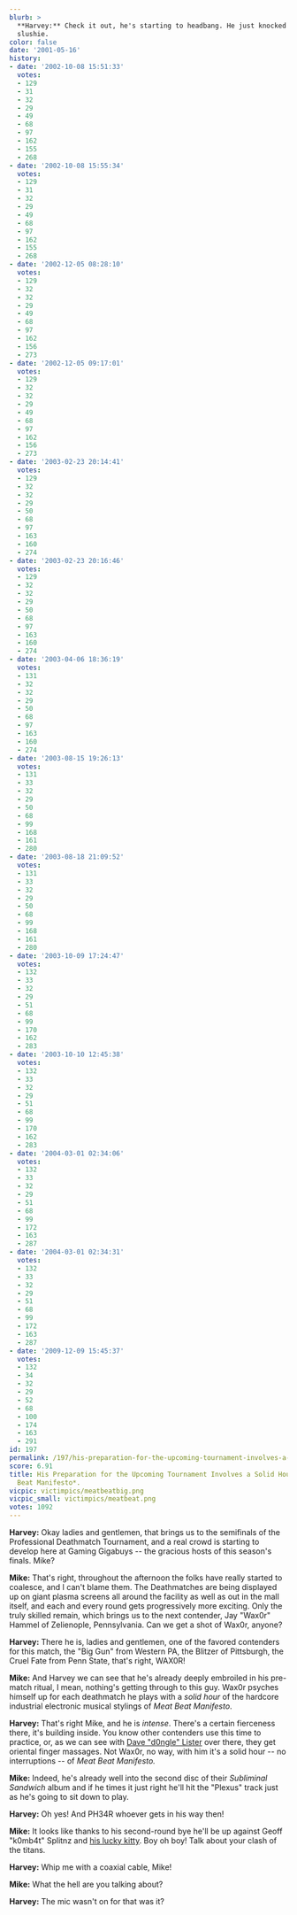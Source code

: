 ```yaml
---
blurb: >
  **Harvey:** Check it out, he's starting to headbang. He just knocked over that girls'
  slushie.
color: false
date: '2001-05-16'
history:
- date: '2002-10-08 15:51:33'
  votes:
  - 129
  - 31
  - 32
  - 29
  - 49
  - 68
  - 97
  - 162
  - 155
  - 268
- date: '2002-10-08 15:55:34'
  votes:
  - 129
  - 31
  - 32
  - 29
  - 49
  - 68
  - 97
  - 162
  - 155
  - 268
- date: '2002-12-05 08:28:10'
  votes:
  - 129
  - 32
  - 32
  - 29
  - 49
  - 68
  - 97
  - 162
  - 156
  - 273
- date: '2002-12-05 09:17:01'
  votes:
  - 129
  - 32
  - 32
  - 29
  - 49
  - 68
  - 97
  - 162
  - 156
  - 273
- date: '2003-02-23 20:14:41'
  votes:
  - 129
  - 32
  - 32
  - 29
  - 50
  - 68
  - 97
  - 163
  - 160
  - 274
- date: '2003-02-23 20:16:46'
  votes:
  - 129
  - 32
  - 32
  - 29
  - 50
  - 68
  - 97
  - 163
  - 160
  - 274
- date: '2003-04-06 18:36:19'
  votes:
  - 131
  - 32
  - 32
  - 29
  - 50
  - 68
  - 97
  - 163
  - 160
  - 274
- date: '2003-08-15 19:26:13'
  votes:
  - 131
  - 33
  - 32
  - 29
  - 50
  - 68
  - 99
  - 168
  - 161
  - 280
- date: '2003-08-18 21:09:52'
  votes:
  - 131
  - 33
  - 32
  - 29
  - 50
  - 68
  - 99
  - 168
  - 161
  - 280
- date: '2003-10-09 17:24:47'
  votes:
  - 132
  - 33
  - 32
  - 29
  - 51
  - 68
  - 99
  - 170
  - 162
  - 283
- date: '2003-10-10 12:45:38'
  votes:
  - 132
  - 33
  - 32
  - 29
  - 51
  - 68
  - 99
  - 170
  - 162
  - 283
- date: '2004-03-01 02:34:06'
  votes:
  - 132
  - 33
  - 32
  - 29
  - 51
  - 68
  - 99
  - 172
  - 163
  - 287
- date: '2004-03-01 02:34:31'
  votes:
  - 132
  - 33
  - 32
  - 29
  - 51
  - 68
  - 99
  - 172
  - 163
  - 287
- date: '2009-12-09 15:45:37'
  votes:
  - 132
  - 34
  - 32
  - 29
  - 52
  - 68
  - 100
  - 174
  - 163
  - 291
id: 197
permalink: /197/his-preparation-for-the-upcoming-tournament-involves-a-solid-hour-of-meat-beat-manifesto/
score: 6.91
title: His Preparation for the Upcoming Tournament Involves a Solid Hour of *Meat
  Beat Manifesto*.
vicpic: victimpics/meatbeatbig.png
vicpic_small: victimpics/meatbeat.png
votes: 1092
---
```


**Harvey:** Okay ladies and gentlemen, that brings us to the semifinals
of the Professional Deathmatch Tournament, and a real crowd is starting
to develop here at Gaming Gigabuys -- the gracious hosts of this
season's finals. Mike?

**Mike:** That's right, throughout the afternoon the folks have really
started to coalesce, and I can't blame them. The Deathmatches are being
displayed up on giant plasma screens all around the facility as well as
out in the mall itself, and each and every round gets progressively more
exciting. Only the truly skilled remain, which brings us to the next
contender, Jay "Wax0r" Hammel of Zelienople, Pennsylvania. Can we get a
shot of Wax0r, anyone?

**Harvey:** There he is, ladies and gentlemen, one of the favored
contenders for this match, the "Big Gun" from Western PA, the Blitzer of
Pittsburgh, the Cruel Fate from Penn State, that's right, WAX0R!

**Mike:** And Harvey we can see that he's already deeply embroiled in
his pre-match ritual, I mean, nothing's getting through to this guy.
Wax0r psyches himself up for each deathmatch he plays with a *solid
hour* of the hardcore industrial electronic musical stylings of *Meat
Beat Manifesto*.

**Harvey:** That's right Mike, and he is *intense*. There's a certain
fierceness there, it's building inside. You know other contenders use
this time to practice, or, as we can see with [Dave "d0ngle"
Lister](http://web.archive.org/web/20010516000000/http://gamespy.com/legacy/fargo/dongle_a.shtm)
over there, they get oriental finger massages. Not Wax0r, no way, with
him it's a solid hour -- no interruptions -- of *Meat Beat Manifesto.*

**Mike:** Indeed, he's already well into the second disc of their
*Subliminal Sandwich* album and if he times it just right he'll hit the
"Plexus" track just as he's going to sit down to play.

**Harvey:** Oh yes! And PH34R whoever gets in his way then!

**Mike:** It looks like thanks to his second-round bye he'll be up
against Geoff "k0mb4t" Splitnz and [his lucky kitty](@/victim/19.md).
Boy oh boy! Talk about your clash of the titans.

**Harvey:** Whip me with a coaxial cable, Mike!

**Mike:** What the hell are you talking about?

**Harvey:** The mic wasn't on for that was it?